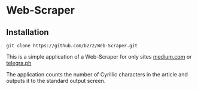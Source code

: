 # Web-Scraper

## Installation

```git clone https://github.com/b2r2/Web-Scraper.git```

This is a simple application of a Web-Scraper for only sites [medium.com](https://medium.com/) or [telegra.ph](http://telegra.ph)

The application counts the number of Cyrillic characters in the article and outputs it to the standard output screen.
